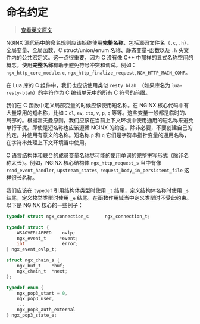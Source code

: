 # 命名约定

> [查看英文原文](https://github.com/openresty/openresty.org/blob/9fa7554feee056304cd788d4584d6cf21442fd3f/v2/en/c-coding-style-guide.md#naming-convention)

NGINX 源代码中的命名规则应该始终使用**完整名称**，包括源码文件名（`.c`, `.h`）、全局变量、全局函数、C struct/union/enum 名称、静态变量-函数以及 `.h` 头文件内的公共宏定义。这一点很重要，因为 C 没有像 C++ 中那样的显式名称空间的概念。使用**完整名称**有助于避免符号冲突和调试。例如： `ngx_http_core_module.c`, `ngx_http_finalize_request`, `NGX_HTTP_MAIN_CONF`。

在 Lua 库的 C 组件中，我们也应该使用类似 `resty_blah_`（如果库名为 `lua-resty-blah`）的字符作为 C 编辑单元中的所有 C 符号的前缀。

我们在 C 函数中定义局部变量的时候应该使用短名称。在 NGINX 核心代码中有大量常用的短名称，比如：`cl`, `ev`, `ctx`, `v`, `p`, `q` 等等。这些变量一般都是临时的、局部的。根据霍夫曼原则，我们应该在当前上下文环境中使用通用的短名称来避免单行干扰。即使是短名称也应该遵循 NGINX 的约定。除非必要，不要创建自己的约定。并使用有意义的名称。短名称 `p` 和 `q` 它们是字符串指针变量的通用名称，在字符串处理上下文环境当中使用。

C 语言结构体和联合的成员变量名称尽可能的使用单词的完整拼写形式（除非名称太长）。例如，NGINX 核心结构体 `ngx_http_request_s` 当中有像 `read_event_handler`, `upstream_states`, `request_body_in_persistent_file` 这样很长名称。

我们应该在 `typedef` 引用结构体类型时使用 `_t` 结尾，定义结构体名称时使用 `_s` 结尾，定义枚举类型时使用 `_e` 结尾。在函数作用域当中定义类型时不受此约束。以下是 NGINX 核心的一些例子：

```c
typedef struct ngx_connection_s      ngx_connection_t;
```

```c
typedef struct {
    WSAOVERLAPPED    ovlp;
    ngx_event_t     *event;
    int              error;
} ngx_event_ovlp_t;
```

```c
struct ngx_chain_s {
    ngx_buf_t    *buf;
    ngx_chain_t  *next;
};
```

```c
typedef enum {
    ngx_pop3_start = 0,
    ngx_pop3_user,
    ...
    ngx_pop3_auth_external
} ngx_pop3_state_e;
```